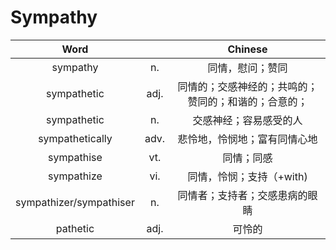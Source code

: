 # Sympathy

|Word||Chinese|
| :---: | :---: | :---: |
|sympathy|n.|同情，慰问；赞同|
|sympathetic|adj.|同情的；交感神经的；共鸣的；赞同的；和谐的；合意的；|
|sympathetic|n.|交感神经；容易感受的人|
|sympathetically|adv.|悲怜地，怜悯地；富有同情心地|
|sympathise|vt.|同情；同感|
|sympathize|vi.|同情，怜悯；支持（+with)|
|sympathizer/sympathiser|n.|同情者；支持者；交感患病的眼睛|
|pathetic|adj.|可怜的|
